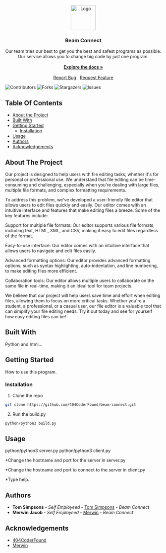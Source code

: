 <br/>
<p align="center">
  <a href="https://github.com/404CoderFound/Beam-Connect">
    <img src="https://seeklogo.com/images/B/beam-logo-FAC9F96854-seeklogo.com.png" alt="Logo" width="80" height="80">
  </a>

  <h3 align="center">Beam Connect</h3>

  <p align="center">
    Our team tries our best to get you the best and safest programs as possible. Our service allows you to change big code by just one program.
    <br/>
    <br/>
    <a href="https://github.com/404CoderFound/Beam-Connect"><strong>Explore the docs »</strong></a>
    <br/>
    <br/>
    <a href="https://github.com/404CoderFound/Beam-Connect/issues">Report Bug</a>
    .
    <a href="https://github.com/404CoderFound/Beam-Connect/issues">Request Feature</a>
  </p>
</p>

![Contributors](https://img.shields.io/github/contributors/404CoderFound/Beam-Connect?color=dark-green) ![Forks](https://img.shields.io/github/forks/404CoderFound/Beam-Connect?style=social) ![Stargazers](https://img.shields.io/github/stars/404CoderFound/Beam-Connect?style=social) ![Issues](https://img.shields.io/github/issues/404CoderFound/Beam-Connect) 

## Table Of Contents

* [About the Project](#about-the-project)
* [Built With](#built-with)
* [Getting Started](#getting-started)
  * [Installation](#installation)
* [Usage](#usage)
* [Authors](#authors)
* [Acknowledgements](#acknowledgements)

## About The Project

Our project is designed to help users with file editing tasks, whether it's for personal or professional use. We understand that file editing can be time-consuming and challenging, especially when you're dealing with large files, multiple file formats, and complex formatting requirements.

To address this problem, we've developed a user-friendly file editor that allows users to edit files quickly and easily. Our editor comes with an intuitive interface and features that make editing files a breeze. Some of the key features include:

Support for multiple file formats: Our editor supports various file formats, including text, HTML, XML, and CSV, making it easy to edit files regardless of the format.

Easy-to-use interface: Our editor comes with an intuitive interface that allows users to navigate and edit files easily.

Advanced formatting options: Our editor provides advanced formatting options, such as syntax highlighting, auto-indentation, and line numbering, to make editing files more efficient.

Collaboration tools: Our editor allows multiple users to collaborate on the same file in real-time, making it an ideal tool for team projects.

We believe that our project will help users save time and effort when editing files, allowing them to focus on more critical tasks. Whether you're a student, a professional, or a casual user, our file editor is a valuable tool that can simplify your file editing needs. Try it out today and see for yourself how easy editing files can be!

## Built With

Python and html...

## Getting Started

How to use this program.

### Installation

1. Clone the repo

```sh
git clone https://github.com/404CoderFound/beam-connect.git
```
2. Run the build.py 
```sh
python/python3 build.py
```

## Usage

python/python3 server.py
python/python3 client.py

*Change the hostname and port for the server in server.py

*Change the hostname and port to connect to the server in client.py

*Type help.



## Authors

* **Tom Simpsons** - *Self Employeed* - [Tom Simpsons](https://github.com/404CoderFound) - *Beam Connect*
* **Merwin Jacob** - *Self Employeed* - [Merwin](https://github.com/merwin-asm) - *Beam Connect*

## Acknowledgements

* [404CoderFound](https://github.com/404CoderFound)
* [Merwin](https://github.com/merwin-asm)

